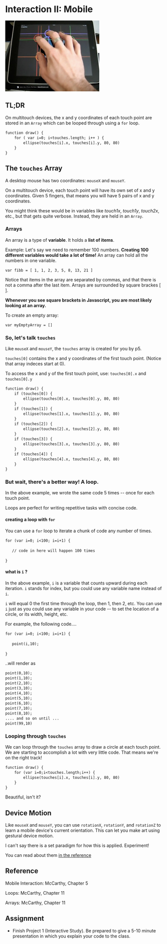 # Interaction II: Mobile

![](images/multitouch.jpg)


## TL;DR

On multitouch devices, the x and y coordinates of each touch point are stored in an `Array` which can be looped through using a `for` loop.

```
function draw() {
	for ( var i=0; i<touches.length; i++ ) {
		ellipse(touches[i].x, touches[i].y, 80, 80)
	}
}
```


## The `touches` Array

A desktop mouse has two coordinates: `mouseX` and `mouseY`.

On a multitouch device, each touch point will have its own set of x and y coordinates. Given 5 fingers, that means you will have 5 pairs of x and y coordinates.

You might think these would be in variables like *touch1x*, *touch1y*, *touch2x*, etc., but that gets quite verbose. Instead, they are held in an `Array`.

### Arrays

An array is a type of **variable**. It holds a **list of items**.

Example: Let's say we need to remember 100 numbers. **Creating 100 different variables would take a lot of time!** An array can hold all the numbers in one variable.

```
var fibb = [ 1, 1, 2, 3, 5, 8, 13, 21 ]
```
Notice that items in the array are separated by commas, and that there is not a comma after the last item. Arrays are surrounded by square brackes [ ]. 

**Whenever you see square brackets in Javascript, you are most likely looking at an array.**

To create an empty array:

```
var myEmptyArray = []
```

### So, let's talk `touches`

Like `mouseX` and `mouseY`, the `touches` array is created for you by p5. 

`touches[0]` contains the x and y coordinates of the first touch point. (Notice that array indeces start at 0).

To access the x and y of the first touch point, use: `touches[0].x` and `touches[0].y`

```
function draw() {
	if (touches[0]) {
		ellipse(touches[0].x, touches[0].y, 80, 80)
	}
	if (touches[1]) {
		ellipse(touches[1].x, touches[1].y, 80, 80)
	}
	if (touches[2]) {
		ellipse(touches[2].x, touches[2].y, 80, 80)
	}
	if (touches[3]) {
		ellipse(touches[3].x, touches[3].y, 80, 80)
	}
	if (touches[4]) {
		ellipse(touches[4].x, touches[4].y, 80, 80)
	}
}
```

### But wait, there's a better way! A loop.


In the above example, we wrote the same code 5 times -- once for each touch point. 

Loops are perfect for writing repetitive tasks with concise code.


#### creating a loop with `for`

You can use a `for` loop to iterate a chunk of code any number of times.

```
for (var i=0; i<100; i=i+1) {

   // code in here will happen 100 times

}
```

#### what is `i` ?

In the above example, `i` is a variable that counts upward during each iteration. `i` stands for index, but you could use any variable name instead of `i`.

`i` will equal 0 the first time through the loop, then 1, then 2, etc. You can use `i` just as you could use any variable in your code -- to set the location of a circle, or its width, height, etc.

For example, the following code....

```
for (var i=0; i<100; i=i+1) {

   point(i,10);

}
```

..will render as


```
point(0,10);
point(1,10);
point(2,10);
point(3,10);
point(4,10);
point(5,10);
point(6,10);
point(7,10);
point(8,10);
.... and so on until ...
point(99,10)
```

### Looping through `touches`

We can loop through the `touches` array to draw a circle at each touch point. We are starting to accomplish a lot with very little code. That means we're on the right track!

```
function draw() {
	for (var i=0;i<touches.length;i++) {
		ellipse(touches[i].x, touches[i].y, 80, 80)
	}
}
```

Beautiful, isn't it?

## Device Motion

Like `mouseX` and `mouseY`, you can use `rotationX`, `rotationY`, and `rotationZ` to learn a mobile device's current orientation. This can let you make art using gestural device motion. 

I can't say there is a set paradigm for how this is applied. Experiment!

You can read about them [in the reference](http://p5js.org/reference/#/p5/rotationX)



## Reference

Mobile Interaction: McCarthy, Chapter 5

Loops: McCarthy, Chapter 11

Arrays: McCarthy, Chapter 11


## Assignment

- Finish Project 1 (Interactive Study). Be prepared to give a 5-10 minute presentation in which you explain your code to the class.

